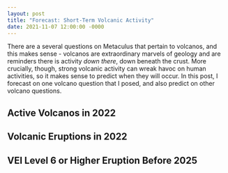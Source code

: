 ```yaml
---
layout: post
title: "Forecast: Short-Term Volcanic Activity"
date: 2021-11-07 12:00:00 -0000
---
```


There are a several questions on Metaculus that pertain to volcanos, and this makes sense - volcanos are extraordinary marvels of geology and are reminders there is activity _down there_, down beneath the crust. More crucially, though, strong volcanic activity can wreak havoc on human activities, so it makes sense to predict when they will occur. In this post, I forecast on one volcano question that I posed, and also predict on other volcano questions.

## Active Volcanos in 2022

## Volcanic Eruptions in 2022

## VEI Level 6 or Higher Eruption Before 2025
